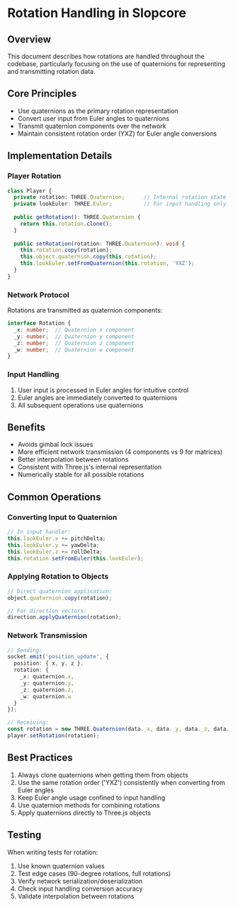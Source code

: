 # Rotation Handling in Slopcore

## Overview
This document describes how rotations are handled throughout the codebase, particularly focusing on the use of quaternions for representing and transmitting rotation data.

## Core Principles
- Use quaternions as the primary rotation representation
- Convert user input from Euler angles to quaternions
- Transmit quaternion components over the network
- Maintain consistent rotation order (YXZ) for Euler angle conversions

## Implementation Details

### Player Rotation
```typescript
class Player {
  private rotation: THREE.Quaternion;      // Internal rotation state
  private lookEuler: THREE.Euler;          // For input handling only
  
  public getRotation(): THREE.Quaternion {
    return this.rotation.clone();
  }
  
  public setRotation(rotation: THREE.Quaternion): void {
    this.rotation.copy(rotation);
    this.object.quaternion.copy(this.rotation);
    this.lookEuler.setFromQuaternion(this.rotation, 'YXZ');
  }
}
```

### Network Protocol
Rotations are transmitted as quaternion components:
```typescript
interface Rotation {
  _x: number;  // Quaternion x component
  _y: number;  // Quaternion y component
  _z: number;  // Quaternion z component
  _w: number;  // Quaternion w component
}
```

### Input Handling
1. User input is processed in Euler angles for intuitive control
2. Euler angles are immediately converted to quaternions
3. All subsequent operations use quaternions

## Benefits
- Avoids gimbal lock issues
- More efficient network transmission (4 components vs 9 for matrices)
- Better interpolation between rotations
- Consistent with Three.js's internal representation
- Numerically stable for all possible rotations

## Common Operations

### Converting Input to Quaternion
```typescript
// In input handler:
this.lookEuler.x += pitchDelta;
this.lookEuler.y += yawDelta;
this.lookEuler.z += rollDelta;
this.rotation.setFromEuler(this.lookEuler);
```

### Applying Rotation to Objects
```typescript
// Direct quaternion application:
object.quaternion.copy(rotation);

// For direction vectors:
direction.applyQuaternion(rotation);
```

### Network Transmission
```typescript
// Sending:
socket.emit('position_update', {
  position: { x, y, z },
  rotation: {
    _x: quaternion.x,
    _y: quaternion.y,
    _z: quaternion.z,
    _w: quaternion.w
  }
});

// Receiving:
const rotation = new THREE.Quaternion(data._x, data._y, data._z, data._w);
player.setRotation(rotation);
```

## Best Practices
1. Always clone quaternions when getting them from objects
2. Use the same rotation order ('YXZ') consistently when converting from Euler angles
3. Keep Euler angle usage confined to input handling
4. Use quaternion methods for combining rotations
5. Apply quaternions directly to Three.js objects

## Testing
When writing tests for rotation:
1. Use known quaternion values
2. Test edge cases (90-degree rotations, full rotations)
3. Verify network serialization/deserialization
4. Check input handling conversion accuracy
5. Validate interpolation between rotations 